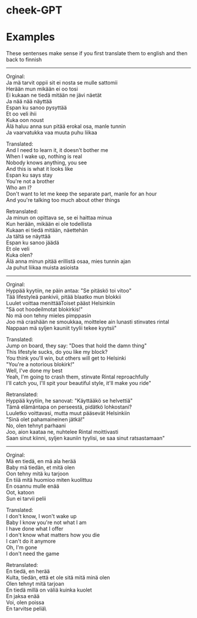 # cheek-GPT


# Examples
These sentenses make sense if you first translate them to english and then back to finnish 

---
Orginal:\
Ja mä tarvit oppii sit ei nosta se mulle sattomii\
Herään mun mikään ei oo tosi\
Ei kukaan ne tiedä mitään ne jävi näetät\
Ja nää nää näyttää\
Espan ku sanoo pysyttää\
Et oo veli ihii\
Kuka oon noust\
Älä haluu anna sun pitää erokal osa, manle tunnin\
Ja vaarvatukka vaa muuta puhu liikaa

Translated:\
And I need to learn it, it doesn't bother me\
When I wake up, nothing is real\
Nobody knows anything, you see\
And this is what it looks like\
Espan ku says stay\
You're not a brother\
Who am I?\
Don't want to let me keep the separate part, manle for an hour\
And you're talking too much about other things

Retranslated:\
Ja minun on opittava se, se ei haittaa minua\
Kun herään, mikään ei ole todellista\
Kukaan ei tiedä mitään, näettehän\
Ja tältä se näyttää\
Espan ku sanoo jäädä\
Et ole veli\
Kuka olen?\
Älä anna minun pitää erillistä osaa, mies tunnin ajan\
Ja puhut liikaa muista asioista

---
Orginal:\
Hyppää kyytiin, ne päin antaa: "Se pitäskö toi vitoo"\
Tää lifestyleä pankivii, pitää blaatko mun blokkii\
Luulet voittaa menittääToiset pääst Helsinkiin\
"Sä oot hoodeilmotat blokirkis!"\
No mä oon tehny mieles pimppasin\
Joo mä crashään ne smoukkaa, moittelee ain lunasti stinvates rintal\
Nappaan mä syljen kauniit tyylii tekee kyytsii"

Translated:\
Jump on board, they say: "Does that hold the damn thing"\
This lifestyle sucks, do you like my block?\
You think you'll win, but others will get to Helsinki\
"You're a notorious blokirk!"\
Well, I've done my best\
Yeah, I'm going to crash them, stinvate Rintal reproachfully\
I'll catch you, I'll spit your beautiful style, it'll make you ride"

Retranslated:\
Hyppää kyytiin, he sanovat: "Käyttääkö se helvettiä"\
Tämä elämäntapa on perseestä, pidätkö lohkostani?\
Luuletko voittavasi, mutta muut pääsevät Helsinkiin\
"Sinä olet pahamaineinen jätkä!"\
No, olen tehnyt parhaani\
Joo, aion kaataa ne, nuhtelee Rintal moittivasti\
Saan sinut kiinni, syljen kauniin tyylisi, se saa sinut ratsastamaan"

---
Orginal:\
Mä en tiedä, en mä ala herää\
Baby mä tiedän, et mitä olen\
Oon tehny mitä ku tarjoon\
En tiiä mitä huomioo miten kuolittuu\
En osannu mulle enää\
Oot, katoon\
Sun ei tarvii pelii

Translated:\
I don't know, I won't wake up\
Baby I know you're not what I am\
I have done what I offer\
I don't know what matters how you die\
I can't do it anymore\
Oh, I'm gone\
I don't need the game

Retranslated:\
En tiedä, en herää\
Kulta, tiedän, että et ole sitä mitä minä olen\
Olen tehnyt mitä tarjoan\
En tiedä millä on väliä kuinka kuolet\
En jaksa enää\
Voi, olen poissa\
En tarvitse peliä\